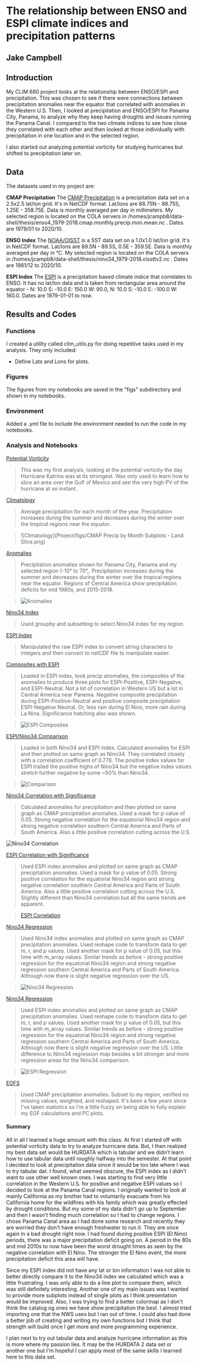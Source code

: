 # The relationship between ENSO and ESPI climate indices and precipitation patterns

## Jake Campbell

## Introduction

My CLIM 680 project looks at the relationship between ENSO/ESPI and precipitation. This was chosen to see if there were connections between precipitation anomalies near the equator that correlated with anomalies in the Western U.S. Then, I looked at precipitation and ENSO/ESPI for Panama City, Panama, to analyze why they keep having droughts and issues running the Panama Canal. I compared to the two climate indices to see how close they correlated with each other and then looked at those individually with precipitation in one location and in the selected region.

I also started out analyzing potential vorticity for studying hurricanes but shifted to precipitation later on.

## Data

The datasets used in my project are:

__CMAP Precipitation__
The [CMAP Precipitation](https://psl.noaa.gov/data/gridded/data.cmap.html) is a precipitation data set on a 2.5x2.5 lat/lon grid. It's in NetCDF format. Lat/lons are 88.75N - 88.75S, 1.25E - 358.75E. Data is monthly averaged per day in millimeters. My selected region is located on the COLA servers in /homes/jcampb8/data-shell/thesis/enso4_1979-2018.cmap.monthly.precip.mon.mean.nc . Dates are 1979/01 to 2020/10.

__ENSO Index__
The [NOAA/OISST](https://kpegion.github.io/COLA-DATASETS-CATALOG/sst.mnmean.nc) is a SST data set on a 1.0x1.0 lat/lon grid. It's in NetCDF format. Lat/lons are 89.5N - 89.5S, 0.5E - 359.5E. Data is monthly averaged per day in °C. My selected region is located on the COLA servers in /homes/jcampb8/data-shell/thesis/nino34_1979-2018.oissttv2.nc . Dates are 1981/12 to 2020/10.

__ESPI Index__
The [ESPI](https://cmr.earthdata.nasa.gov/search/concepts/C1214428057-SCIOPS.html) is a precipitation based climate indice that correlates to ENSO. It has no lat/lon data and is taken from rectangular area around the equator - N: 10.0 S: -10.0 E: 150.0 W: 90.0, N: 10.0 S: -10.0 E: -100.0 W: 160.0. Dates are 1979-01-01 to now.

## Results and Codes

### Functions
I created a utility called clim_utils.py for doing repetitive tasks used in my analysis.
They only included:
* Define Lats and Lons for plots.

### Figures

The figures from my notebooks are saved in the "figs" subdirectory and shown in my notebooks.

### Environment

Added a .yml file to include the environment needed to run the code in my notebooks.

### Analysis and Notebooks

[Potential Vorticity](https://github.com/Jcampbell-8/CLIM-680/blob/master/Project/code%20notebooks/Assignment1-Campbell-PV.ipynb) 

>This was my first analysis, looking at the potential vorticity the day Hurricane Katrina was at its strongest. Was only used to learn how to slice an area over the Gulf of Mexico and see the very high PV of the hurricane at on instant.


[Climatology](https://github.com/Jcampbell-8/CLIM-680/blob/master/Project/code%20notebooks/Assignment2-Campbell.ipynb) 

>Average precipitation for each month of the year. Precipitation increases during the summer and decreases during the winter over the tropical regions near the equator.

>![Climatology](Project/figs/CMAP Precip by Month Subplots - Land Slice.png)

[Anomalies](https://github.com/Jcampbell-8/CLIM-680/blob/master/Project/code%20notebooks/Project-Clim%26Anomalies.ipynb) 

>Precipitation anomalies shown for Panama City, Panama and my selected region (-10° to 70°,. Precipitation increases during the summer and decreases during the winter over the tropical regions near the equator. Regions of Central America show precipitation deficits for mid 1980s, and 2015-2018.

>![Anomalies](https://github.com/Jcampbell-8/CLIM-680/blob/master/Project/figs/PC1979-2019%20Precip%20Anomalies.png)

[Nino34 Index](https://github.com/Jcampbell-8/CLIM-680/blob/master/Project/code%20notebooks/Project-Subsetting-Nino34.ipynb) 

>Used groupby and subsetting to select Nino34 index for my region.


[ESPI Index](https://github.com/Jcampbell-8/CLIM-680/blob/master/Project/code%20notebooks/Project-ConvertEspiToNETCDF.ipynb) 

>Manipulated the raw ESPI index to convert string characters to integers and then convert to netCDF file to manipulate easier.


[Composites with ESPI](https://github.com/Jcampbell-8/CLIM-680/blob/master/Project/code%20notebooks/Assignment3-Campbell.ipynb) 

>Loaded in ESPI index, took precip anomalies, the composites of the anomalies to produce three plots for ESPI-Positive, ESPI-Negative, and ESPI-Neutral. Not a lot of correlation in Western US but a lot in Central America near Panema. Negative composite precipitation during ESPI-Positive-Neutral and positive composite precipitation ESPI-Negative Neutral. Or, less rain during El Nino, more rain during La Nina. Significance hatching also was shown.

>![ESPI Composites](https://github.com/Jcampbell-8/CLIM-680/blob/master/Project/figs/Composite%20ESPI%20plots.png)

[ESPI/Nino34 Comparison](https://github.com/Jcampbell-8/CLIM-680/blob/master/Project/code%20notebooks/Project-Nino%2CESPI%20comparison.ipynb) 

>Loaded in both Nino34 and ESPI index. Calculated anomalies for ESPI and then plotted on same graph as Nino34. They correlated closely with a correlation coefficient of 0.778. The positive index values for ESPI trailed the positive highs of Nino34 but the negative index values stretch further negative by some ~50% than Nino34.

>![Comparison](https://github.com/Jcampbell-8/CLIM-680/blob/master/Project/figs/Comparison-ESPI%2CENSO.png)

[Nino34 Correlation with Significance](https://github.com/Jcampbell-8/CLIM-680/blob/master/Project/code%20notebooks/Project-Correlation-Nino.ipynb) 

>Calculated anomalies for precipitation and then plotted on same graph as CMAP precipitation anomalies. Used a mask for p value of 0.05. Strong negative correlation for the equatorial Nino34 region and strong negative correlation southern Central America and Parts of South America. Also a little positive correlation cutting across the U.S.

![Nino34 Correlation](https://github.com/Jcampbell-8/CLIM-680/blob/master/Project/figs/Correlaton-ENSO%2CPrecip.png)

[ESPI Correlation with Significance](https://github.com/Jcampbell-8/CLIM-680/blob/master/Project/code%20notebooks/Project-Correlation-ESPI.ipynb) 

>Used ESPI index anomalies and plotted on same graph as CMAP precipitation anomalies. Used a mask for p value of 0.05. Strong positive correlation for the equatorial Nino34 region and strong negative correlation southern Central America and Parts of South America. Also a little positive correlation cutting across the U.S. Slightly different than Nino34 correlation but all the same trends are apparent.

>[ESPI Correlation](https://github.com/Jcampbell-8/CLIM-680/blob/master/Project/figs/Correlaton-ESPI%2CPrecip.png)

[Nino34 Regression](https://github.com/Jcampbell-8/CLIM-680/blob/master/Project/code%20notebooks/Project-Regression-Nino.ipynb) 

>Used Nino34 index anomalies and plotted on same graph as CMAP precipitation anomalies. Used reshape code to transform data to get m, r, and p values. Used another mask for p value of 0.05, but this time with m_array values. Similar trends as before - strong positive regression for the equatorial Nino34 region and strong negative regression southern Central America and Parts of South America. Although now there is slight negative regression over the US.

>![Nino34 Regression](https://github.com/Jcampbell-8/CLIM-680/blob/master/Project/figs/Correlaton-ESPI%2CPrecip.png)

[Nino34 Regression](https://github.com/Jcampbell-8/CLIM-680/blob/master/Project/code%20notebooks/Project-Regression-ESPI.ipynb) 

>Used ESPI index anomalies and plotted on same graph as CMAP precipitation anomalies. Used reshape code to transform data to get m, r, and p values. Used another mask for p value of 0.05, but this time with m_array values. Similar trends as before - strong positive regression for the equatorial Nino34 region and strong negative regression southern Central America and Parts of South America. Although now there is slight negative regression over the US. Little difference to Nino34 regression map besides a bit stronger and more regression areas for the Nino34 comparison.

>![ESPI Regression](https://github.com/Jcampbell-8/CLIM-680/blob/master/Project/figs/Regression-ESPI%2CPrecip.png)

[EOFS](https://github.com/Jcampbell-8/CLIM-680/blob/master/Project/code%20notebooks/Project-EOFs.ipynb) 

>Used CMAP precipitation anomalies. Subset to my region, verified no missing values, weighted, and reshaped. It's been a few years since I've taken statistics so I'm a little fuzzy on being able to fully explain my EOF calculations and PC plots.

#### Summary

All in all I learned a huge amount with this class. At first I started off with potential vorticity data to try to analyze hurricane data. But, I then realized my best data set would be HURDATA which is tabular and we didn't learn how to use tabular data until roughly halfway into the semester. At that point I decided to look at precipitation data since it would be too late where I was to try tabular dat. I found, what seemed obscure, the ESPI index as I didn't want to use other well known ones. I was starting to find very little correlation in the Western U.S. for positive and negative ESPI values so I decided to look at the Panama Canal regions. I originally wanted to look at mainly California as my brother had to voluntarily evacuate from his California home for the wildfires with his family which was greatly effected by drought conditions. But my some of my data didn't go up to September and then I wasn't finding much correlation so I had to change regions. I chose Panama Canal area as I had done some research and recently they are worried they don't have enough freshwater to run it. They are once again in a bad drought right now. I had found during positive ESPI (El Nino) periods, there was a major precipitation deficit going on. A period in the 80s and mid 2010s to now have been the worst drought times as seen by the negative correlation with El Nino. The stronger the El Nino event, the more precipitation deficit this area will have. 

Since my ESPI index did not have any lat or lon information I was not able to better directly compare it to the Nino34 index we calculated which was a little frustrating. I was only able to do a line plot to compare them, which was still definitely interesting. Another one of my main issues was I wanted to provide more subplots instead of single plots as I think presentation would be improved. Also, I was trying to find a better colormap as I don't think the catalog og ones we have show precipitation the best. I almost tried importing one that the NWS uses but I ran out of time. I could also had done a better job of creating and writing my own functions but I think that strength will build once I get more and more programming experience.

I plan next to try out tabular data and analyze hurricane information as this is more where my passion lies. It may be the HURDATA 2 data set or another one but I'm hopeful I can apply most of the same skills I learned here to this data set.
